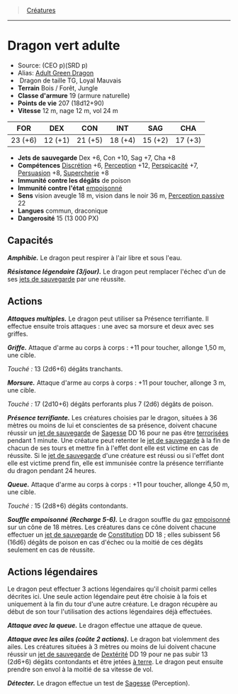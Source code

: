 ﻿> [Créatures](hd_monsters.md)

---

# Dragon vert adulte

- Source: (CEO p)(SRD p)
- Alias: [Adult Green Dragon](srd_monsters_adult_green_dragon.md)
-  Dragon de taille TG, Loyal Mauvais
- **Terrain** Bois / Forêt, Jungle
- **Classe d'armure** 19 (armure naturelle)
- **Points de vie** 207 (18d12+90)
- **Vitesse** 12 m, nage 12 m, vol 24 m

|FOR|DEX|CON|INT|SAG|CHA|
|---|---|---|---|---|---|
|23 (+6)|12 (+1)|21 (+5)|18 (+4)|15 (+2)|17 (+3)|

- **Jets de sauvegarde** Dex +6, Con +10, Sag +7, Cha +8
- **Compétences** [Discrétion](hd_abilities_dexterity_discretion.md) +6, [Perception](hd_abilities_wisdom_perception.md) +12, [Perspicacité](hd_abilities_wisdom_perspicacite.md) +7, [Persuasion](hd_abilities_charisma_persuasion.md) +8, [Supercherie](hd_abilities_charisma_supercherie.md) +8
- **Immunité contre les dégâts** de poison
- **Immunité contre l'état** [empoisonné](hd_conditions_empoisonne.md)
- **Sens** vision aveugle 18 m, vision dans le noir 36 m, [Perception passive](hd_abilities_dexterity_perception_passive.md) 22
- **Langues** commun, draconique
- **Dangerosité** 15 (13 000 PX)

## Capacités

**_Amphibie._** Le dragon peut respirer à l'air libre et sous l'eau.

**_Résistance légendaire (3/jour)._** Le dragon peut remplacer l'échec d'un de ses [jets de sauvegarde](hd_abilities_jets_de_sauvegarde.md) par une réussite.

## Actions

**_Attaques multiples._** Le dragon peut utiliser sa Présence terrifiante. Il effectue ensuite trois attaques : une avec sa morsure et deux avec ses griffes.

**_Griffe._** Attaque d'arme au corps à corps : +11 pour toucher, allonge 1,50 m, une cible.

_Touché :_ 13 (2d6+6) dégâts tranchants.

**_Morsure._** Attaque d'arme au corps à corps : +11 pour toucher, allonge 3 m, une cible.

_Touché :_ 17 (2d10+6) dégâts perforants plus 7 (2d6) dégâts de poison.

**_Présence terrifiante._** Les créatures choisies par le dragon, situées à 36 mètres ou moins de lui et conscientes de sa présence, doivent chacune réussir un [jet de sauvegarde](hd_abilities_jets_de_sauvegarde.md) de [Sagesse](hd_abilities_wisdom.md) DD 16 pour ne pas être [terrorisées](hd_conditions_terrorise.md) pendant 1 minute. Une créature peut retenter le [jet de sauvegarde](hd_abilities_jets_de_sauvegarde.md) à la fin de chacun de ses tours et mettre fin à l'effet dont elle est victime en cas de réussite. Si le [jet de sauvegarde](hd_abilities_jets_de_sauvegarde.md) d'une créature est réussi ou si l'effet dont elle est victime prend fin, elle est immunisée contre la présence terrifiante du dragon pendant 24 heures.

**_Queue._** Attaque d'arme au corps à corps : +11 pour toucher, allonge 4,50 m, une cible.

_Touché :_ 15 (2d8+6) dégâts contondants.

**_Souffle empoisonné (Recharge 5-6)._** Le dragon souffle du gaz [empoisonné](hd_conditions_empoisonne.md) sur un cône de 18 mètres. Les créatures dans ce cône doivent chacune effectuer un [jet de sauvegarde](hd_abilities_jets_de_sauvegarde.md) de [Constitution](hd_abilities_constitution.md) DD 18 ; elles subissent 56 (16d6) dégâts de poison en cas d'échec ou la moitié de ces dégâts seulement en cas de réussite.

## Actions légendaires

Le dragon peut effectuer 3 actions légendaires qu'il choisit parmi celles décrites ici. Une seule action légendaire peut être choisie à la fois et uniquement à la fin du tour d'une autre créature. Le dragon récupère au début de son tour l'utilisation des actions légendaires déjà effectuées.

**_Attaque avec la queue._** Le dragon effectue une attaque de queue.

**_Attaque avec les ailes (coûte 2 actions)._** Le dragon bat violemment des ailes. Les créatures situées à 3 mètres ou moins de lui doivent chacune réussir un [jet de sauvegarde](hd_abilities_jets_de_sauvegarde.md) de [Dextérité](hd_abilities_dexterity.md) DD 19 pour ne pas subir 13 (2d6+6) dégâts contondants et être jetées [à terre](hd_conditions_a_terre.md). Le dragon peut ensuite prendre son envol à la moitié de sa vitesse de vol.

**_Détecter._** Le dragon effectue un test de [Sagesse](hd_abilities_wisdom.md) (Perception).

